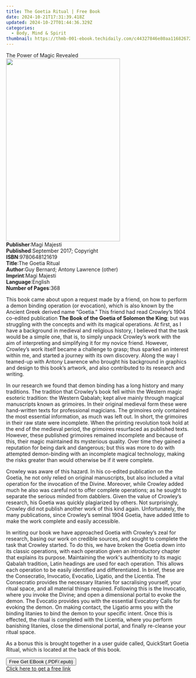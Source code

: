 ```yaml
---
title: The Goetia Ritual | Free Book
date: 2024-10-21T17:31:39.418Z
updated: 2024-10-27T01:44:36.329Z
categories:
  - Body, Mind & Spirit
thumbnail: https://thmb-001-ebook.techidaily.com/c44327846e80aa116826726bb4b5f1a9d8a9dd64a777648499276d48666cc2c0.jpg
---
```

<main id="book-container">
  <div class="flex flex-col">
    <div class="book-brief flex-1 py-6 px-4 sm:p-6 md:py-10 md:px-8">
      <!-- brief-->
      <div class="book-brief-main">The Power of Magic Revealed</div>
    </div>
    <div
      class="book-meta-info flex-1 grid gap-4 col-start-1 col-end-3 row-start-1 sm:mb-6 sm:grid-cols-4 lg:gap-6 lg:col-start-2 lg:row-end-6 lg:row-span-6 lg:mb-0"
    >
      <div
        class="book-meta-info-left place-content-center mt-4 p-4 text-sm leading-6 col-start-2 col-span-2 dark:text-slate-400"
      >
        <img
          class="w-full h-500 object-cover rounded-lg sm:h-255 sm:col-span-2 lg:col-span-full"
          src="https://img-001-ebook.techidaily.com/c5def047e40a7daf9251eaf394f4030c79b1948b29b6413b54a60e4c4ddc82ae.jpg"
          alt=""
          width="312"
          height="500"
        />
      </div>
      <div
        class="book-meta-info-right mt-2 col-start-1 row-start-2 col-span-3 self-center"
      >
        <!-- meta data  -->
        <div class="flex flex-col px-4 md:px-8">
          <div class="flex-1">
            <strong>Publisher</strong>:<span class="px-2">Magi Majesti</span>
          </div>
          <div class="flex-1">
            <strong>Published</strong>:<span class="px-2"
              >September 2017; Copyright</span
            >
          </div>
          <div class="flex-1">
            <strong>ISBN</strong>:<span class="px-2">9780648121619</span>
          </div>
          <div class="flex-1">
            <strong>Title</strong>:<span class="px-2">The Goetia Ritual</span>
          </div>
          <div class="flex-1">
            <strong>Author</strong>:<span class="px-2"
              >Guy Bernard; Antony Lawrence (other)</span
            >
          </div>
          <div class="flex-1">
            <strong>Imprint</strong>:<span class="px-2">Magi Majesti</span>
          </div>
          <div class="flex-1">
            <strong>Language</strong>:<span class="px-2">English</span>
          </div>
          <div class="flex-1">
            <strong>Number of Pages</strong>:<span class="px-2">368</span>
          </div>
        </div>
      </div>
    </div>
    <div class="book-description flex-1 py-6 px-4 sm:p-6 md:py-10 md:px-8">
      <div class="book-description-main">
        <div accordion-content="" id="description">
          <p>
            This book came about upon a request made by a friend, on how to
            perform a demon binding operation (or evocation), which is also
            known by the Ancient Greek derived name “Goetia.” This friend had
            read Crowley’s 1904 co-edited publication
            <strong>The Book of the Goetia of Solomon the King</strong>; but was
            struggling with the concepts and with its magical operations. At
            first, as I have a background in medieval and religious history, I
            believed that the task would be a simple one, that is, to simply
            unpack Crowley’s work with the aim of interpreting and simplifying
            it for my novice friend. However, Crowley’s work itself became a
            challenge to grasp; thus sparked an interest within me, and started
            a journey with its own discovery. Along the way I teamed-up with
            Antony Lawrence who brought his background in graphics and design to
            this book’s artwork, and also contributed to its research and
            writing.
          </p>
          <p>
            In our research we found that demon binding has a long history and
            many traditions. The tradition that Crowley’s book fell within the
            Western magic esoteric tradition: the Western Qabalah; kept alive
            mainly through magical manuscripts known as grimoires. In their
            original medieval form these were hand-written texts for
            professional magicians. The grimoires only contained the most
            essential information, as much was left out. In short, the grimoires
            in their raw state were incomplete. When the printing revolution
            took hold at the end of the medieval period, the grimoires
            resurfaced as published texts. However, these published grimoires
            remained incomplete and because of this, their magic maintained its
            mysterious quality. Over time they gained a reputation for being
            dark and dangerous; but this was more to do with attempted
            demon-binding with an incomplete magical technology, making the
            risks greater than would otherwise be if it were complete.
          </p>
          <p>
            Crowley was aware of this hazard. In his co-edited publication on
            the Goetia, he not only relied on original manuscripts, but also
            included a vital operation for the invocation of the Divine.
            Moreover, while Crowley added much he also was careful not to offer
            complete operations; as he sought to separate the serious minded
            from dabblers. Given the value of Crowley’s research, his Goetia was
            quickly plagiarized by others. Not surprisingly, Crowley did not
            publish another work of this kind again. Unfortunately, the many
            publications, since Crowley’s seminal 1904 Goetia, have added little
            to make the work complete and easily accessible.
          </p>
          <p>
            In writing our book we have approached Goetia with Crowley’s zeal
            for research, basing our work on credible sources, and sought to
            complete the task that Crowley started. To do this, we have broken
            the Goetia down into its classic operations, with each operation
            given an introductory chapter that explains its purpose. Maintaining
            the work's authenticity to its magic Qabalah tradition, Latin
            headings are used for each operation. This allows each operation to
            be easily identified and differentiated. In brief, these are the
            Consecratio, Invocatio, Evocatio, Ligatio, and the Licentia. The
            Consecratio provides the necessary litanies for sacralising
            yourself, your ritual space, and all material things required.
            Following this is the Invocatio, where you invoke the Divine; and
            open a dimensional portal to evoke the demon. The Evocatio provides
            you with the essential Evocatory Calls for evoking the demon. On
            making contact, the Ligatio arms you with the binding litanies to
            bind the demon to your specific intent. Once this is effected, the
            ritual is completed with the Licentia, where you perform banishing
            litanies, close the dimensional portal, and finally re-cleanse your
            ritual space.
          </p>
          <p>
            As a bonus this is brought together in a user guide called,
            QuickStart Goetia Ritual, which is located at the back of this book.
          </p>
        </div>
        <div class="accordion-fader"></div>
      </div>
    </div>
    <div class="book-excerpts flex-1 py-6 px-4 sm:p-6 md:py-10 md:px-8"></div>
    <div
      class="book-about-author flex-1 py-6 px-4 sm:p-6 md:py-10 md:px-8"
    ></div>
    <div class="book-free-get flex-1 py-6 px-4 sm:p-6 md:py-10 md:px-8">
      <button
        id="btn-free-get"
        class="bg-blue-500 hover:bg-blue-700 text-white font-bold py-2 px-4 rounded"
      >
        Free Get EBook (.PDF/.epub)
      </button>
      <div id="countdown-display" class="px-2 text-lg mt-2"></div>
      <a
        id="free-link"
        class="hidden bg-blue-500 hover:bg-blue-700 text-white font-bold py-2 px-4 rounded"
        href="https://www.ebooks.com/en-us/book/209859366/the-goetia-ritual/guy-bernard/"
        target="_blank"
        >Click here to get a free link</a
      >
    </div>
    <script>
      let countdownTime = 0;
      let countdownInterval = null;
      document
        .getElementById('btn-free-get')
        .addEventListener('click', startCountdown);
      function startCountdown() {
        countdownTime = new Date().getTime() + 60000 * 3;
        countdownInterval = setInterval(updateCountdown, 1000);
        document.getElementById('btn-free-get').disabled = true;
        document
          .getElementById('btn-free-get')
          .classList.add('bg-gray-500', 'cursor-not-allowed');
      }
      function updateCountdown() {
        let currentTime = new Date().getTime();
        let timeLeft = countdownTime - currentTime;
        let secondsLeft = Math.floor(timeLeft / 1000);
        document.getElementById('countdown-display').innerHTML =
          `Remaining time: ${secondsLeft} seconds.`;
        if (secondsLeft <= 0) {
          clearInterval(countdownInterval);
          document.getElementById('btn-free-get').classList.add('hidden');
          document.getElementById('free-link').classList.remove('hidden');
          document.getElementById('countdown-display').innerHTML = '';
        }
      }
    </script>
  </div>
</main>

<ins class="adsbygoogle"
      style="display:block"
      data-ad-client="ca-pub-7571918770474297"
      data-ad-slot="8358498916"
      data-ad-format="auto"
      data-full-width-responsive="true"></ins>
    